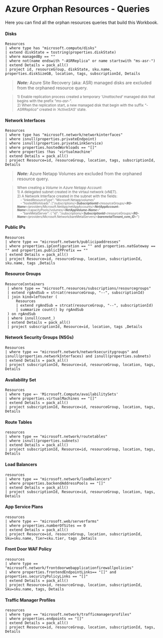 # Azure Orphan Resources - Queries

Here you can find all the orphan resources queries that build this Workbook.

#### Disks

```
Resources
| where type has "microsoft.compute/disks"
| extend diskState = tostring(properties.diskState)
| where managedBy == ""
| where not(name endswith "-ASRReplica" or name startswith "ms-asr-")
| extend Details = pack_all()
| project id, resourceGroup, diskState, sku.name, properties.diskSizeGB, location, tags, subscriptionId, Details
```

> **_Note:_** Azure Site Recovery (aka: ASR) managed disks are excluded from the orphaned resource query.

> <sub> 1) Enable replication process created a temporary *'Unattached'* managed disk that begins with the prefix *"ms-asr-"*.<br/>
        2) When the replication start, a new managed disk that begin with the suffix *"-ASRReplica"* created in *'ActiveSAS'* state.</sub>

#### Network Interfaces
```
Resources
| where type has "microsoft.network/networkinterfaces"
| where isnull(properties.privateEndpoint)
| where isnull(properties.privateLinkService)
| where properties.hostedWorkloads == "[]"
| where properties !has 'virtualmachine'
| extend Details = pack_all()
| project Resource=id, resourceGroup, location, tags, subscriptionId, Details
```

> **_Note:_** Azure Netapp Volumes are excluded from the orphaned resource query.

> <sub> When creating a _Volume_ in _Azure Netapp Account_: <br/>
        1) A delegated subnet created in the virtaul network (vNET). <br/>
        2) A Network Interface created in the subnet with the fields: <br/><sub>
&nbsp;&nbsp;&nbsp;&nbsp;- "linkedResourceType": "Microsoft.Netapp/volumes" <br/>
&nbsp;&nbsp;&nbsp;&nbsp;- "hostedWorkloads": ["/subscriptions/<_**SubscriptionId**_>/resourceGroups/<_**RG-Name**_>/providers/Microsoft.NetApp/netAppAccounts/<_**NetAppAccount-Name**_>/capacityPools/<NetAppCapacityPool-Name>/volumes/<_**NetAppVolume-Name**_>" <br/>
&nbsp;&nbsp;&nbsp;&nbsp;- "bareMetalServer": { "id": "/subscriptions/<_**SubscriptionId**_>/resourceGroups/<_**RG-Name**_>/providers/Microsoft.Network/bareMetalServers/<_**baremetalTenant_svm_ID**_>"}</sub></sub>


#### Public IPs
```
Resources
| where type == "microsoft.network/publicipaddresses"
| where properties.ipConfiguration == "" and properties.natGateway == "" and properties.publicIPPrefix == ""
| extend Details = pack_all()
| project Resource=id, resourceGroup, location, subscriptionId, sku.name, tags ,Details
```

#### Resource Groups
```
ResourceContainers
 | where type == "microsoft.resources/subscriptions/resourcegroups"
 | extend rgAndSub = strcat(resourceGroup, "--", subscriptionId)
 | join kind=leftouter (
     Resources
     | extend rgAndSub = strcat(resourceGroup, "--", subscriptionId)
     | summarize count() by rgAndSub
 ) on rgAndSub
 | where isnull(count_)
 | extend Details = pack_all()
 | project subscriptionId, Resource=id, location, tags ,Details
```

#### Network Security Groups (NSGs)
```
Resources
| where type == "microsoft.network/networksecuritygroups" and isnull(properties.networkInterfaces) and isnull(properties.subnets)
| extend Details = pack_all()
| project subscriptionId, Resource=id, resourceGroup, location, tags, Details
```

#### Availability Set
```
Resources
| where type =~ 'Microsoft.Compute/availabilitySets'
| where properties.virtualMachines == "[]"
| extend Details = pack_all()
| project subscriptionId, Resource=id, resourceGroup, location, tags, Details
```

#### Route Tables
```
resources
| where type == "microsoft.network/routetables"
| where isnull(properties.subnets)
| extend Details = pack_all()
| project subscriptionId, Resource=id, resourceGroup, location, tags, Details
```

#### Load Balancers
```
resources
| where type == "microsoft.network/loadbalancers"
| where properties.backendAddressPools == "[]"
| extend Details = pack_all()
| project subscriptionId, Resource=id, resourceGroup, location, tags, Details
```

#### App Service Plans
```
resources
| where type =~ "microsoft.web/serverfarms"
| where properties.numberOfSites == 0
| extend Details = pack_all()
| project Resource=id, resourceGroup, location, subscriptionId, Sku=sku.name, Tier=sku.tier, tags ,Details
```
        
#### Front Door WAF Policy
```
resources
| where type == "microsoft.network/frontdoorwebapplicationfirewallpolicies"
| where properties.frontendEndpointLinks== "[]" and properties.securityPolicyLinks == "[]"
| extend Details = pack_all()
| project Resource=id, resourceGroup, location, subscriptionId, Sku=sku.name, tags, Details
```
        
#### Traffic Manager Profiles
```
resources
| where type == "microsoft.network/trafficmanagerprofiles"
| where properties.endpoints == "[]"
| extend Details = pack_all()
| project Resource=id, resourceGroup, location, subscriptionId, tags, Details
```

